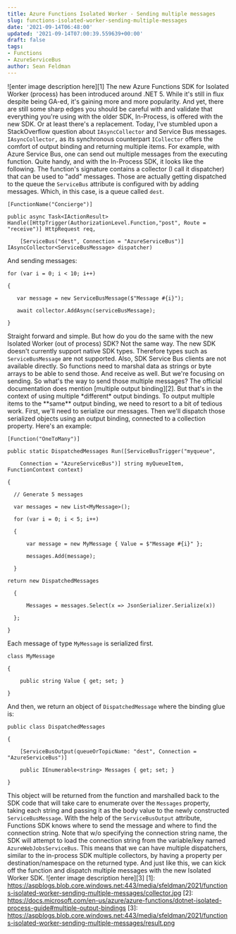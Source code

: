 ```yaml
---
title: Azure Functions Isolated Worker - Sending multiple messages
slug: functions-isolated-worker-sending-multiple-messages
date: '2021-09-14T06:48:00'
updated: '2021-09-14T07:00:39.559639+00:00'
draft: false
tags:
- Functions
- AzureServiceBus
author: Sean Feldman
---
```

![enter image description here][1]
The new Azure Functions SDK for Isolated Worker (process) has been introduced around .NET 5. While it's still in flux despite being GA-ed, it's gaining more and more popularity. And yet, there are still some sharp edges you should be careful with and validate that everything you're using with the older SDK, In-Process, is offered with the new SDK. Or at least there's a replacement.
Today, I've stumbled upon a StackOverflow question about `IAsyncCollector` and Service Bus messages. `IAsyncCollector,` as its synchronous counterpart `ICollector` offers the comfort of output binding and returning multiple items. For example, with Azure Service Bus, one can send out multiple messages from the executing function. Quite handy, and with the In-Process SDK, it looks like the following. The function's signature contains a collector (I call it dispatcher) that can be used to "add" messages. Those are actually getting dispatched to the queue the `ServiceBus` attribute is configured with by adding messages. Which, in this case, is a queue called `dest`.
```
[FunctionName("Concierge")]
public async Task<IActionResult> Handle([HttpTrigger(AuthorizationLevel.Function,"post", Route = "receive")] HttpRequest req,
    [ServiceBus("dest", Connection = "AzureServiceBus")] IAsyncCollector<ServiceBusMessage> dispatcher)
```
And sending messages:
```
for (var i = 0; i < 10; i++)
{
   var message = new ServiceBusMessage($"Message #{i}");
   await collector.AddAsync(serviceBusMessage);
}
```
Straight forward and simple. But how do you do the same with the new Isolated Worker (out of process) SDK?
Not the same way. The new SDK doesn't currently support native SDK types. Therefore types such as `ServiceBusMessage` are not supported. Also, SDK Service Bus clients are not available directly. So functions need to marshal data as strings or byte arrays to be able to send those. And receive as well. But we're focusing on sending. So what's the way to send those multiple messages?
The official documentation does mention [multiple output binding][2]. But that's in the context of using multiple \*different\* output bindings. To output multiple items to the \*\*same\*\* output binding, we need to resort to a bit of tedious work.
First, we'll need to serialize our messages. Then we'll dispatch those serialized objects using an output binding, connected to a collection property. Here's an example:
```
[Function("OneToMany")]
public static DispatchedMessages Run([ServiceBusTrigger("myqueue", 
    Connection = "AzureServiceBus")] string myQueueItem, FunctionContext context)
{
  // Generate 5 messages
  var messages = new List<MyMessage>();
  for (var i = 0; i < 5; i++)
  {
      var message = new MyMessage { Value = $"Message #{i}" };
      messages.Add(message);
  }
```
```
return new DispatchedMessages
  { 
      Messages = messages.Select(x => JsonSerializer.Serialize(x)) 
  };
}
```
Each message of type `MyMessage` is serialized first.
```
class MyMessage
{
    public string Value { get; set; }
}
```
And then, we return an object of `DispatchedMessage` where the binding glue is:
```
public class DispatchedMessages
{
    [ServiceBusOutput(queueOrTopicName: "dest", Connection = "AzureServiceBus")]
    public IEnumerable<string> Messages { get; set; }
}
```
This object will be returned from the function and marshalled back to the SDK code that will take care to enumerate over the `Messages` property, taking each string and passing it as the body value to the newly constructed `ServiceBusMessage`. With the help of the `ServiceBusOutput` attribute, Functions SDK knows where to send the message and where to find the connection string. Note that w/o specifying the connection string name, the SDK will attempt to load the connection string from the variable/key named `AzureWebJobsServiceBus`. This means that we can have multiple dispatchers, similar to the in-process SDK multiple collectors, by having a property per destination/namespace on the returned type.
And just like this, we can kick off the function and dispatch multiple messages with the new Isolated Worker SDK.
![enter image description here][3]
[1]: https://aspblogs.blob.core.windows.net:443/media/sfeldman/2021/functions-isolated-worker-sending-multiple-messages/collector.jpg
[2]: https://docs.microsoft.com/en-us/azure/azure-functions/dotnet-isolated-process-guide#multiple-output-bindings
[3]: https://aspblogs.blob.core.windows.net:443/media/sfeldman/2021/functions-isolated-worker-sending-multiple-messages/result.png
